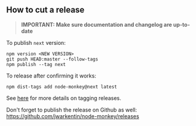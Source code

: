 ## How to cut a release

> **IMPORTANT: Make sure documentation and changelog are up-to-date**

To publish `next` version:

```
npm version <NEW VERSION>
git push HEAD:master --follow-tags
npm publish --tag next
```

To release after confirming it works:

```
npm dist-tags add node-monkey@next latest
```

See [here](https://jbavari.github.io/blog/2015/10/16/using-npm-tags/) for more details on tagging releases.

Don't forget to publish the release on Github as well: https://github.com/jwarkentin/node-monkey/releases
